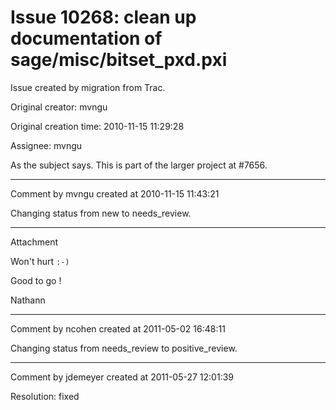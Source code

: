 # Issue 10268: clean up documentation of sage/misc/bitset_pxd.pxi

Issue created by migration from Trac.

Original creator: mvngu

Original creation time: 2010-11-15 11:29:28

Assignee: mvngu

As the subject says. This is part of the larger project at #7656.


---

Comment by mvngu created at 2010-11-15 11:43:21

Changing status from new to needs_review.


---

Attachment

Won't hurt `:-)`

Good to go !

Nathann


---

Comment by ncohen created at 2011-05-02 16:48:11

Changing status from needs_review to positive_review.


---

Comment by jdemeyer created at 2011-05-27 12:01:39

Resolution: fixed
